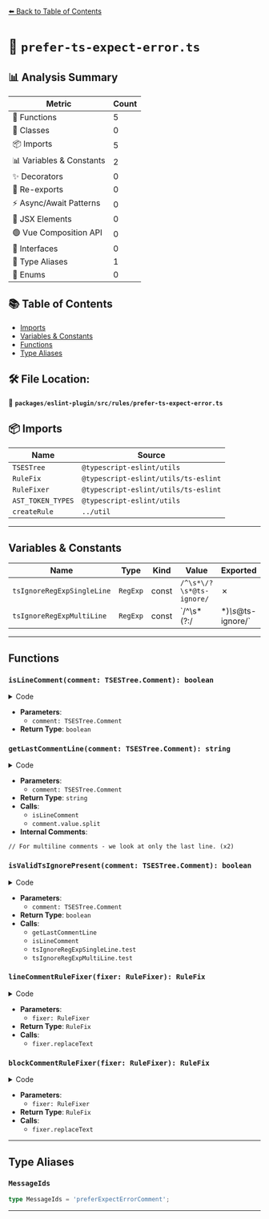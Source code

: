 [⬅️ Back to Table of Contents](../../../../index.md)

# 📄 `prefer-ts-expect-error.ts`

## 📊 Analysis Summary

| Metric | Count |
|--------|-------|
| 🔧 Functions | 5 |
| 🧱 Classes | 0 |
| 📦 Imports | 5 |
| 📊 Variables & Constants | 2 |
| ✨ Decorators | 0 |
| 🔄 Re-exports | 0 |
| ⚡ Async/Await Patterns | 0 |
| 💠 JSX Elements | 0 |
| 🟢 Vue Composition API | 0 |
| 📐 Interfaces | 0 |
| 📑 Type Aliases | 1 |
| 🎯 Enums | 0 |

## 📚 Table of Contents

- [Imports](#imports)
- [Variables & Constants](#variables-constants)
- [Functions](#functions)
- [Type Aliases](#type-aliases)

## 🛠️ File Location:
📂 **`packages/eslint-plugin/src/rules/prefer-ts-expect-error.ts`**

## 📦 Imports

| Name | Source |
|------|--------|
| `TSESTree` | `@typescript-eslint/utils` |
| `RuleFix` | `@typescript-eslint/utils/ts-eslint` |
| `RuleFixer` | `@typescript-eslint/utils/ts-eslint` |
| `AST_TOKEN_TYPES` | `@typescript-eslint/utils` |
| `createRule` | `../util` |


---

## Variables & Constants

| Name | Type | Kind | Value | Exported |
|------|------|------|-------|----------|
| `tsIgnoreRegExpSingleLine` | `RegExp` | const | `/^\s*\/?\s*@ts-ignore/` | ✗ |
| `tsIgnoreRegExpMultiLine` | `RegExp` | const | `/^\s*(?:\/|\*)*\s*@ts-ignore/` | ✗ |


---

## Functions

### `isLineComment(comment: TSESTree.Comment): boolean`

<details><summary>Code</summary>

```ts
function isLineComment(comment: TSESTree.Comment): boolean {
      return comment.type === AST_TOKEN_TYPES.Line;
    }
```
</details>

- **Parameters**:
  - `comment: TSESTree.Comment`
- **Return Type**: `boolean`
### `getLastCommentLine(comment: TSESTree.Comment): string`

<details><summary>Code</summary>

```ts
function getLastCommentLine(comment: TSESTree.Comment): string {
      if (isLineComment(comment)) {
        return comment.value;
      }

      // For multiline comments - we look at only the last line.
      const commentlines = comment.value.split('\n');
      return commentlines[commentlines.length - 1];
    }
```
</details>

- **Parameters**:
  - `comment: TSESTree.Comment`
- **Return Type**: `string`
- **Calls**:
  - `isLineComment`
  - `comment.value.split`
- **Internal Comments**:
```
// For multiline comments - we look at only the last line. (x2)
```

### `isValidTsIgnorePresent(comment: TSESTree.Comment): boolean`

<details><summary>Code</summary>

```ts
function isValidTsIgnorePresent(comment: TSESTree.Comment): boolean {
      const line = getLastCommentLine(comment);
      return isLineComment(comment)
        ? tsIgnoreRegExpSingleLine.test(line)
        : tsIgnoreRegExpMultiLine.test(line);
    }
```
</details>

- **Parameters**:
  - `comment: TSESTree.Comment`
- **Return Type**: `boolean`
- **Calls**:
  - `getLastCommentLine`
  - `isLineComment`
  - `tsIgnoreRegExpSingleLine.test`
  - `tsIgnoreRegExpMultiLine.test`
### `lineCommentRuleFixer(fixer: RuleFixer): RuleFix`

<details><summary>Code</summary>

```ts
(fixer: RuleFixer): RuleFix =>
              fixer.replaceText(
                comment,
                `//${comment.value.replace('@ts-ignore', '@ts-expect-error')}`,
              )
```
</details>

- **Parameters**:
  - `fixer: RuleFixer`
- **Return Type**: `RuleFix`
- **Calls**:
  - `fixer.replaceText`
### `blockCommentRuleFixer(fixer: RuleFixer): RuleFix`

<details><summary>Code</summary>

```ts
(fixer: RuleFixer): RuleFix =>
              fixer.replaceText(
                comment,
                `/*${comment.value.replace(
                  '@ts-ignore',
                  '@ts-expect-error',
                )}*/`,
              )
```
</details>

- **Parameters**:
  - `fixer: RuleFixer`
- **Return Type**: `RuleFix`
- **Calls**:
  - `fixer.replaceText`

---

## Type Aliases

### `MessageIds`

```ts
type MessageIds = 'preferExpectErrorComment';
```


---